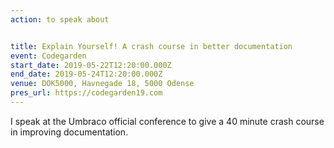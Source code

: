 ```yaml
---
action: to speak about


title: Explain Yourself! A crash course in better documentation
event: Codegarden
start_date: 2019-05-22T12:20:00.000Z
end_date: 2019-05-24T12:20:00.000Z
venue: DOK5000, Havnegade 18, 5000 Odense
pres_url: https://codegarden19.com
---
```


I speak at the Umbraco official conference to give a 40 minute crash course in improving documentation.

